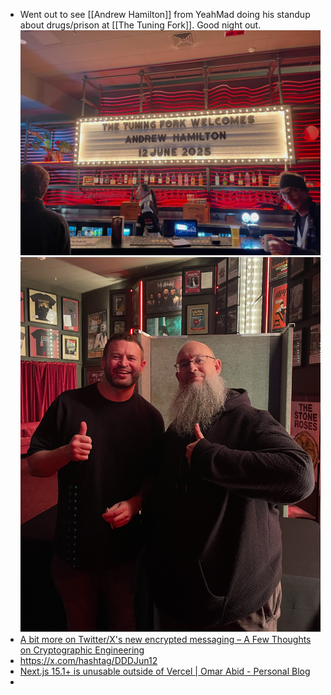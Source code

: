 - Went out to see [[Andrew Hamilton]] from YeahMad doing his standup about drugs/prison at [[The Tuning Fork]]. Good night out.
  ![TuningForkAndrewHamilton1.jpg](../assets/TuningForkAndrewHamilton1_1749725270464_0.jpg)
  ![TuningForkAndrewHamilton2.jpg](../assets/TuningForkAndrewHamilton2_1749725277140_0.jpg)
- [A bit more on Twitter/X's new encrypted messaging &#8211; A Few Thoughts on Cryptographic Engineering](https://blog.cryptographyengineering.com/2025/06/09/a-bit-more-on-twitter-xs-new-encrypted-messaging/)
- https://x.com/hashtag/DDDJun12
- [Next.js 15.1+ is unusable outside of Vercel | Omar Abid - Personal Blog](https://omarabid.com/nextjs-vercel)
-